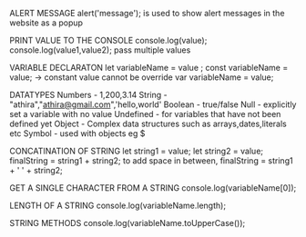 ALERT MESSAGE
alert('message'); is used to show alert messages in the website as a popup

PRINT VALUE TO THE CONSOLE
console.log(value);
console.log(value1,value2); pass multiple values

VARIABLE DECLARATON
let variableName = value ;
const variableName = value; -> constant value cannot be override
var variableName = value;

DATATYPES
Numbers   - 1,200,3.14
String    - "athira","athira@gmail.com",'hello,world'
Boolean   - true/false
Null      - explicitly set a variable with no value
Undefined - for variables that have not been defined yet
Object    - Complex data structures such as arrays,dates,literals etc
Symbol    - used with objects eg $

CONCATINATION OF STRING
let string1 = value;
let string2 = value;
finalString = string1 + string2;
to add space in between,
finalString = string1 + ' ' + string2; 

GET A SINGLE CHARACTER FROM A STRING
console.log(variableName[0]); 

LENGTH OF A STRING 
console.log(variableName.length);

STRING METHODS
console.log(variableName.toUpperCase());
